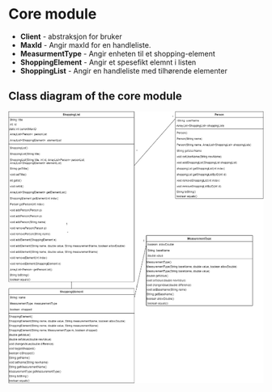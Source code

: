 # Core module
- **Client** - abstraksjon for bruker
- **MaxId** - Angir maxId for en handleliste.
- **MeasurmentType** - Angir enheten til et shopping-element
- **ShoppingElement** - Angir et spesefikt elemnt i listen
- **ShoppingList** - Angir en handleliste med tilhørende elementer


## Class diagram of the core module

![](shoppingList.png)
